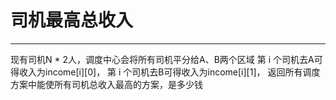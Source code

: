 # 司机最高总收入

---

现有司机N * 2人，调度中心会将所有司机平分给A、B两个区域
第 i 个司机去A可得收入为income[i][0]，
第 i 个司机去B可得收入为income[i][1]，
返回所有调度方案中能使所有司机总收入最高的方案，是多少钱
